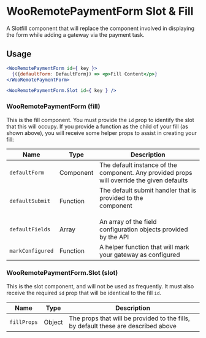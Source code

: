 # WooRemotePaymentForm Slot & Fill

A Slotfill component that will replace the <DynamicForm /> component involved in displaying the form while adding a gateway via the payment task.

## Usage

```jsx
<WooRemotePaymentForm id={ key }>
  {({defaultForm: DefaultForm}) => <p>Fill Content</p>}
</WooRemotePaymentForm>

<WooRemotePaymentForm.Slot id={ key } />
```

### WooRemotePaymentForm (fill)

This is the fill component. You must provide the `id` prop to identify the slot that this will occupy. If you provide a function as the child of your fill (as shown above), you will receive some helper props to assist in creating your fill:

| Name             | Type      | Description                                                                                              |
| ---------------- | --------- | -------------------------------------------------------------------------------------------------------- |
| `defaultForm`    | Component | The default instance of the <DynamicForm> component. Any provided props will override the given defaults |
| `defaultSubmit`  | Function  | The default submit handler that is provided to the <Form> component                                      |
| `defaultFields`  | Array     | An array of the field configuration objects provided by the API                                          |
| `markConfigured` | Function  | A helper function that will mark your gateway as configured                                              |

### WooRemotePaymentForm.Slot (slot)

This is the slot component, and will not be used as frequently. It must also receive the required `id` prop that will be identical to the fill `id`.

| Name        | Type   | Description                                                                        |
| ----------- | ------ | ---------------------------------------------------------------------------------- |
| `fillProps` | Object | The props that will be provided to the fills, by default these are described above |
